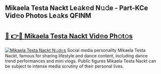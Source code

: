 ## Mikaela Testa Nackt Le𝚊k𝚎d N𝚞𝚍e - Part-KCe Vid𝚎o Photos Le𝚊ks QFINM

# <h2><a href="http://fb43yr.evod.top/?m=Mikaela+Testa+Nackt">🔗 👉🔴 Mikaela Testa Nackt Vid𝚎o Ph𝚘t𝚘s</a></h2>

[![Mikaela Testa Nackt N𝚞d𝚎s](https://i.imgur.com/8V9OHl7.gif)](http://fb43yr.evod.top/?m=Mikaela+Testa+Nackt)
Social media personality Mikaela Testa Nackt, famous for sharing lifestyle and dance content, including dance trend performances and mini vlogs. Public figures Mikaela Testa Nackt can be subject to intense media scrutiny of their personal lives. 
